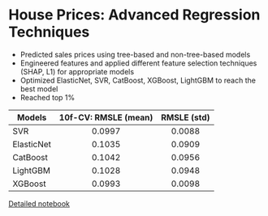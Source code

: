 # House Prices: Advanced Regression Techniques

* Predicted sales prices using tree-based and non-tree-based models
* Engineered features and applied different feature selection techniques (SHAP, L1) for appropriate models
* Optimized ElasticNet, SVR, CatBoost, XGBoost, LightGBM to reach the best model
* Reached top 1%

| Models        | 10f-CV: RMSLE (mean)|RMSLE (std)|
| ------------- |:-------------------:|:---------:|
| SVR           | 0.0997              | 0.0088    |
| ElasticNet    | 0.1035              | 0.0909    |
| CatBoost      | 0.1042              | 0.0956    |
| LightGBM      | 0.1028              | 0.0948    |
| XGBoost       | 0.0993              | 0.0098    |

[Detailed notebook](https://www.kaggle.com/alexalex02/house-prices-advanced-feature-engineering)
